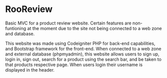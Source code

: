 # RooReview
Basic MVC for a product review website. Certain features are non-funtioning at the moment due to the site not being connected to a web zone and database.

This website was made using Codeigniter PHP for back-end capabilities, and Bootstrap framework for the front-end.
When connected to a web zone and external database (phpmyadmin), this website allows users to sign up, login in, sign out, search for a product using the search bar, and be taken 
to that products respective page. When users login their username is displayed in the header.

